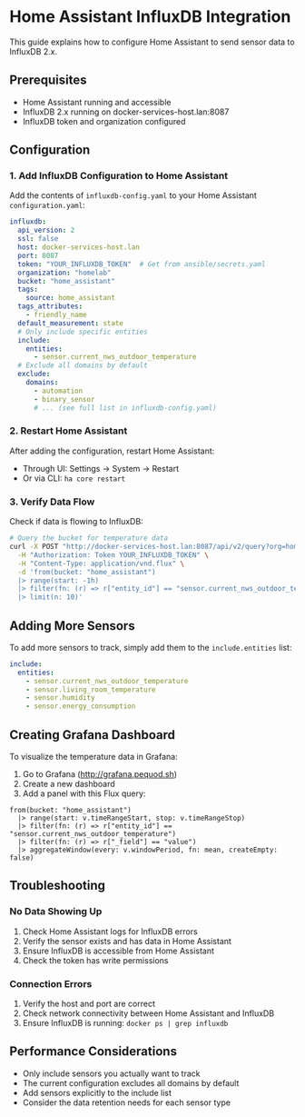 # Home Assistant InfluxDB Integration

This guide explains how to configure Home Assistant to send sensor data to InfluxDB 2.x.

## Prerequisites

- Home Assistant running and accessible
- InfluxDB 2.x running on docker-services-host.lan:8087
- InfluxDB token and organization configured

## Configuration

### 1. Add InfluxDB Configuration to Home Assistant

Add the contents of `influxdb-config.yaml` to your Home Assistant `configuration.yaml`:

```yaml
influxdb:
  api_version: 2
  ssl: false
  host: docker-services-host.lan
  port: 8087
  token: "YOUR_INFLUXDB_TOKEN"  # Get from ansible/secrets.yaml
  organization: "homelab"
  bucket: "home_assistant"
  tags:
    source: home_assistant
  tags_attributes:
    - friendly_name
  default_measurement: state
  # Only include specific entities
  include:
    entities:
      - sensor.current_nws_outdoor_temperature
  # Exclude all domains by default
  exclude:
    domains:
      - automation
      - binary_sensor
      # ... (see full list in influxdb-config.yaml)
```

### 2. Restart Home Assistant

After adding the configuration, restart Home Assistant:
- Through UI: Settings → System → Restart
- Or via CLI: `ha core restart`

### 3. Verify Data Flow

Check if data is flowing to InfluxDB:

```bash
# Query the bucket for temperature data
curl -X POST "http://docker-services-host.lan:8087/api/v2/query?org=homelab" \
  -H "Authorization: Token YOUR_INFLUXDB_TOKEN" \
  -H "Content-Type: application/vnd.flux" \
  -d 'from(bucket: "home_assistant")
  |> range(start: -1h)
  |> filter(fn: (r) => r["entity_id"] == "sensor.current_nws_outdoor_temperature")
  |> limit(n: 10)'
```

## Adding More Sensors

To add more sensors to track, simply add them to the `include.entities` list:

```yaml
include:
  entities:
    - sensor.current_nws_outdoor_temperature
    - sensor.living_room_temperature
    - sensor.humidity
    - sensor.energy_consumption
```

## Creating Grafana Dashboard

To visualize the temperature data in Grafana:

1. Go to Grafana (http://grafana.pequod.sh)
2. Create a new dashboard
3. Add a panel with this Flux query:

```flux
from(bucket: "home_assistant")
  |> range(start: v.timeRangeStart, stop: v.timeRangeStop)
  |> filter(fn: (r) => r["entity_id"] == "sensor.current_nws_outdoor_temperature")
  |> filter(fn: (r) => r["_field"] == "value")
  |> aggregateWindow(every: v.windowPeriod, fn: mean, createEmpty: false)
```

## Troubleshooting

### No Data Showing Up
1. Check Home Assistant logs for InfluxDB errors
2. Verify the sensor exists and has data in Home Assistant
3. Ensure InfluxDB is accessible from Home Assistant
4. Check the token has write permissions

### Connection Errors
1. Verify the host and port are correct
2. Check network connectivity between Home Assistant and InfluxDB
3. Ensure InfluxDB is running: `docker ps | grep influxdb`

## Performance Considerations

- Only include sensors you actually want to track
- The current configuration excludes all domains by default
- Add sensors explicitly to the include list
- Consider the data retention needs for each sensor type